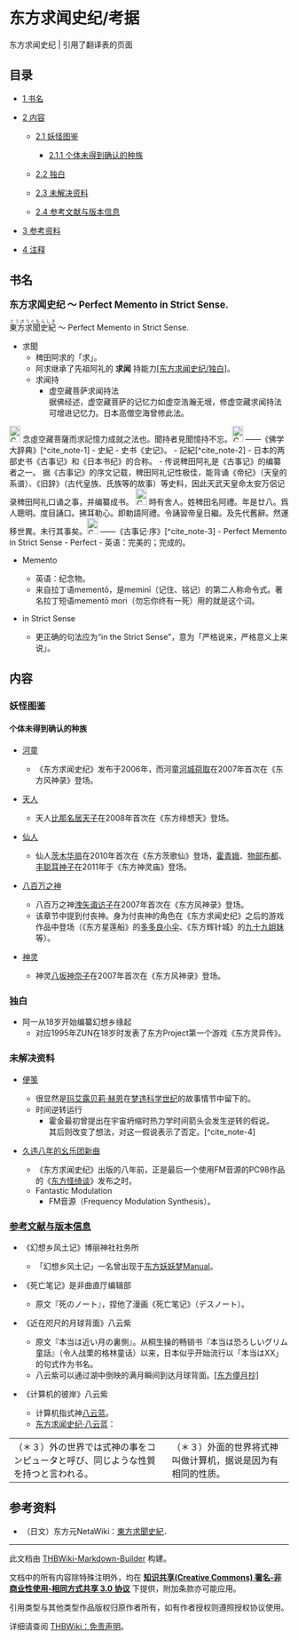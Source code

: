 # 东方求闻史纪/考据

<!-- source html: G:\repos\THBWiki-Markdown-Builder\THBWikiMarkdown\Temp\main\3\3c\ns0%3A%E4%B8%9C%E6%96%B9%E6%B1%82%E9%97%BB%E5%8F%B2%E7%BA%AA%2F%E8%80%83%E6%8D%AE.html -->

东方求闻史纪 | 引用了翻译表的页面

## 目录

- [1 书名](#书名)
- [2 内容](#内容)

  - [2.1 妖怪图鉴](#妖怪图鉴)

    - [2.1.1 个体未得到确认的种族](#个体未得到确认的种族)



  - [2.2 独白](#独白)
  - [2.3 未解决资料](#未解决资料)
  - [2.4 参考文献与版本信息](#参考文献与版本信息)



- [3 参考资料](#参考资料)
- [4 注释](#注释)




## 书名
  
<big> **东方求闻史纪 ～ Perfect Memento in Strict Sense.** </big>  

<ruby lang="ja"><rb>東方求聞史紀</rb><rp> (</rp><rt>とうほうぐもんしき</rt><rp>) </rp></ruby>
 ～ Perfect Memento in Strict Sense.
  

- 求聞
  - 稗田阿求的「求」。
  - 阿求继承了先祖阿礼的 **求闻** 持能力[&#91;东方求闻史纪/独白&#93;](./东方求闻史纪-独白.md)。
  - 求闻持
    - 虚空藏菩萨求闻持法  
据佛经述，虚空藏菩萨的记忆力如虚空浩瀚无垠，修虚空藏求闻持法可增进记忆力。日本高僧空海曾修此法。



<img alt="Corner bracket left sh1.svg" src="https://upload.wikimedia.org/wikipedia/commons/thumb/a/a7/Corner_bracket_left_sh1.svg/langzh-20px-Corner_bracket_left_sh1.svg.png" decoding="async" loading="lazy" width="20" height="29" srcset="https://upload.wikimedia.org/wikipedia/commons/thumb/a/a7/Corner_bracket_left_sh1.svg/langzh-30px-Corner_bracket_left_sh1.svg.png 1.5x, https://upload.wikimedia.org/wikipedia/commons/thumb/a/a7/Corner_bracket_left_sh1.svg/langzh-40px-Corner_bracket_left_sh1.svg.png 2x" data-file-width="220" data-file-height="320">
念虛空藏菩薩而求記憶力成就之法也。聞持者見聞憶持不忘。<img alt="Corner bracket right sh1.svg" src="https://upload.wikimedia.org/wikipedia/commons/thumb/d/d4/Corner_bracket_right_sh1.svg/langzh-20px-Corner_bracket_right_sh1.svg.png" decoding="async" loading="lazy" width="20" height="29" srcset="https://upload.wikimedia.org/wikipedia/commons/thumb/d/d4/Corner_bracket_right_sh1.svg/langzh-30px-Corner_bracket_right_sh1.svg.png 1.5x, https://upload.wikimedia.org/wikipedia/commons/thumb/d/d4/Corner_bracket_right_sh1.svg/langzh-40px-Corner_bracket_right_sh1.svg.png 2x" data-file-width="220" data-file-height="320">
——《佛学大辞典》[^cite_note-1]
- 史紀
  - 史书《史记》。
  - 記紀[^cite_note-2]
    - 日本的两部史书《古事记》和《日本书纪》的合称。
    - 传说稗田阿礼是《古事记》的编纂者之一。  
据《古事记》的序文记载，稗田阿礼记性极佳，能背诵《帝纪》（天皇的系谱）、《旧辞》（古代皇族、氏族等的故事）等史料，因此天武天皇命太安万侶记录稗田阿礼口诵之事，并编纂成书。



<img alt="Corner bracket left sh1.svg" src="https://upload.wikimedia.org/wikipedia/commons/thumb/a/a7/Corner_bracket_left_sh1.svg/langzh-20px-Corner_bracket_left_sh1.svg.png" decoding="async" loading="lazy" width="20" height="29" srcset="https://upload.wikimedia.org/wikipedia/commons/thumb/a/a7/Corner_bracket_left_sh1.svg/langzh-30px-Corner_bracket_left_sh1.svg.png 1.5x, https://upload.wikimedia.org/wikipedia/commons/thumb/a/a7/Corner_bracket_left_sh1.svg/langzh-40px-Corner_bracket_left_sh1.svg.png 2x" data-file-width="220" data-file-height="320">
時有舍人。姓稗田名阿禮。年是廿八。爲人聰明。度目誦口。拂耳勒心。即勅語阿禮。令誦習帝皇日繼。及先代舊辭。然運移世異。未行其事矣。<img alt="Corner bracket right sh1.svg" src="https://upload.wikimedia.org/wikipedia/commons/thumb/d/d4/Corner_bracket_right_sh1.svg/langzh-20px-Corner_bracket_right_sh1.svg.png" decoding="async" loading="lazy" width="20" height="29" srcset="https://upload.wikimedia.org/wikipedia/commons/thumb/d/d4/Corner_bracket_right_sh1.svg/langzh-30px-Corner_bracket_right_sh1.svg.png 1.5x, https://upload.wikimedia.org/wikipedia/commons/thumb/d/d4/Corner_bracket_right_sh1.svg/langzh-40px-Corner_bracket_right_sh1.svg.png 2x" data-file-width="220" data-file-height="320">
——《古事记·序》[^cite_note-3]
- Perfect Memento in Strict Sense
  - Perfect
    - 英语：完美的；完成的。

  - Memento
    - 英语：纪念物。
    - 来自拉丁语mementō，是meminī（记住、铭记）的第二人称命令式。著名拉丁短语mementō mori（勿忘你终有一死）用的就是这个词。

  - in Strict Sense
    - 更正确的句法应为“in the Strict Sense”，意为「严格说来，严格意义上来说」。



## 内容
### 妖怪图鉴
#### 个体未得到确认的种族
- [河童](./东方求闻史纪-河童.md)
  - 《东方求闻史纪》发布于2006年，而河童[河城荷取](./河城荷取.md)在2007年首次在《东方风神录》登场。


- [天人](./东方求闻史纪-天人.md)
  - 天人[比那名居天子](./比那名居天子.md)在2008年首次在《东方绯想天》登场。


- [仙人](./东方求闻史纪-仙人.md)
  - 仙人[茨木华扇](./茨木华扇.md)在2010年首次在《东方茨歌仙》登场，[霍青娥](./霍青娥.md)、[物部布都](./物部布都.md)、[丰聪耳神子](./丰聪耳神子.md)在2011年于《东方神灵庙》登场。


- [八百万之神](./东方求闻史纪-八百万之神.md)
  - 八百万之神[洩矢诹访子](./洩矢诹访子.md)在2007年首次在《东方风神录》登场。
  - 该章节中提到付丧神。身为付丧神的角色在《东方求闻史纪》之后的游戏作品中登场（《东方星莲船》的[多多良小伞](./多多良小伞.md)、《东方辉针城》的[九十九姐妹](./九十九姐妹.md)等）。


- [神灵](./东方求闻史纪-神灵.md)
  - 神灵[八坂神奈子](./八坂神奈子.md)在2007年首次在《东方风神录》登场。


### 独白
- 阿一从18岁开始编纂幻想乡缘起
  - 对应1995年ZUN在18岁时发表了东方Project第一个游戏《东方灵异传》。


### 未解决资料
- [便笺](./东方求闻史纪-便笺.md)
  - 很显然是[玛艾露贝莉·赫恩](./玛艾露贝莉·赫恩.md)在[梦违科学世纪](./梦违科学世纪.md)的故事情节中留下的。
  - 时间逆转运行
    - 霍金最初曾提出在宇宙坍缩时热力学时间箭头会发生逆转的假说。  
其后则改变了想法，对这一假说表示了否定。[^cite_note-4]


- [久违八年的幺乐团新曲](./东方求闻史纪-幺乐团传单.md)
  - 《东方求闻史纪》出版的八年前，正是最后一个使用FM音源的PC98作品的《[东方怪绮谈](./东方怪绮谈.md)》发布之时。
  - Fantastic Modulation
    - FM音源（Frequency Modulation Synthesis）。



### [参考文献与版本信息](./东方求闻史纪-参考文献与版本信息.md)
- 《幻想乡风土记》博丽神社社务所
  - 「幻想乡风土记」一名曾出现于[东方妖妖梦Manual](./附带文档-东方妖妖梦-Manual.md)。

- 《死亡笔记》是非曲直厅编辑部
  - 原文『死のノート』，捏他了漫画《死亡笔记》（デスノート）。

- 《近在咫尺的月球背面》八云紫
  - 原文『本当は近い月の裏側』。从桐生操的畅销书『本当は恐ろしいグリム童話』（令人战栗的格林童话）以来，日本似乎开始流行以「本当はXX」的句式作为书名。
  - 八云紫可以通过湖中倒映的满月瞬间到达月球背面。[&#91;东方儚月抄&#93;](./东方儚月抄_～_Cage_in_Lunatic_Runagate.-第五话.md)

- 《计算机的彼岸》八云紫
  - 计算机指式神[八云蓝](./八云蓝.md)。
  - [东方求闻史纪·八云蓝](./东方求闻史纪-八云蓝.md)：
<table><tbody><tr class="tt-content" id="=-31" data-pos="&#91;&quot;=&quot;,31&#93;"><td class="tt-ja" lang="ja"><div class="poem">（＊３）外の世界では式神の事をコンピュータと呼び、同じような性質を持つと言われる。</div></td><td class="tt-zh" lang="zh"><div class="poem">（＊３）外面的世界将式神叫做计算机，据说是因为有相同的性质。</div></td></tr></tbody></table>




## 参考资料
- （日文）东方元NetaWiki：[東方求聞史紀](https://seesaawiki.jp/toho-motoneta_2nd/d/������ʹ�˵�)．


[^cite_note-1]: 中文维基文库：[佛學大辭典/求聞持](http://wikisource.org/wiki/zh:佛學大辭典/求聞持)





---

此文档由 [THBWiki-Markdown-Builder](https://github.com/Delsin-Yu/THBWiki-Markdown-Builder) 构建。

文档中的所有内容除特殊注明外，均在 [**知识共享(Creative Commons) 署名-非商业性使用-相同方式共享 3.0 协议**](https://creativecommons.org/licenses/by-sa/3.0/deed.zh-hans) 下提供，附加条款亦可能应用。

引用类型与其他类型作品版权归原作者所有，如有作者授权则遵照授权协议使用。

详细请查阅 [THBWiki：免责声明](https://thbwiki.cc/THBWiki:%E5%85%8D%E8%B4%A3%E5%A3%B0%E6%98%8E)。

